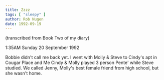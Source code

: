 ```yaml
---
title: Zzzz
tags: [ "sleepy" ]
author: Rob Nugen
date: 1992-09-19
---
```


<p class=note>(transcribed from Book Two of my diary)

<p class=date>1:35AM Sunday 20 September 1992</p>

<p>Bobbie didn't call me back yet.  I went with Molly &amp; Steve to Cindy's apt in Cougar Place and Me Cindy &amp; Molly played 3 person Pente' while
Steve studied.  We called Jenny, Molly's best female friend from high school, but she wasn't home.</p>
